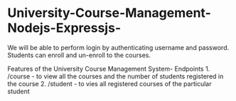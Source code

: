 # University-Course-Management-Nodejs-Expressjs-
We will be able to perform login by authenticating username and password. Students can enroll and un-enroll to the courses.

Features of the University Course Management System-
    Endpoints
        1. /course - to view all the courses and the number of students registered in the course
        2. /student - to vies all registered courses of the particular student
